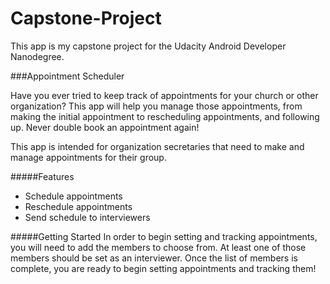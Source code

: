 # Capstone-Project

This app is my capstone project for the Udacity Android Developer Nanodegree.

###Appointment Scheduler

Have you ever tried to keep track of appointments for your church or other organization? This
app will help you manage those appointments, from making the initial appointment to
rescheduling appointments, and following up. Never double book an appointment again!

This app is intended for organization secretaries that need to make and manage 
appointments for their group.

#####Features
* Schedule appointments
* Reschedule appointments
* Send schedule to interviewers

#####Getting Started
In order to begin setting and tracking appointments, you will need to add the members to choose 
from.  At least one of those members should be set as an interviewer.  Once the list of members
is complete, you are ready to begin setting appointments and tracking them!

